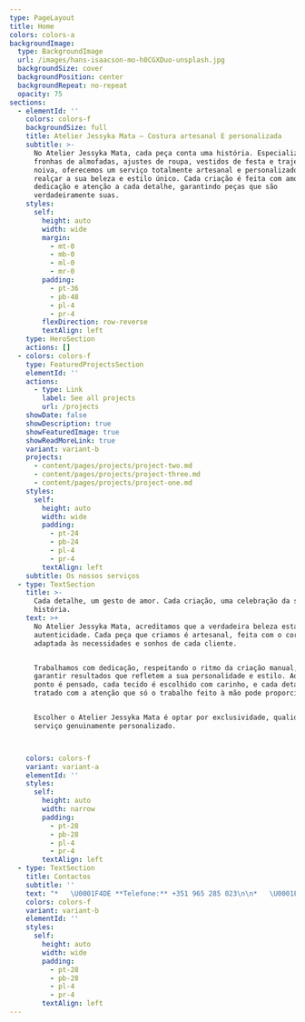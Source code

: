 ```yaml
---
type: PageLayout
title: Home
colors: colors-a
backgroundImage:
  type: BackgroundImage
  url: /images/hans-isaacson-mo-h0CGXDuo-unsplash.jpg
  backgroundSize: cover
  backgroundPosition: center
  backgroundRepeat: no-repeat
  opacity: 75
sections:
  - elementId: ''
    colors: colors-f
    backgroundSize: full
    title: Atelier Jessyka Mata – Costura artesanal E personalizada
    subtitle: >-
      No Atelier Jessyka Mata, cada peça conta uma história. Especializados em
      fronhas de almofadas, ajustes de roupa, vestidos de festa e trajes de
      noiva, oferecemos um serviço totalmente artesanal e personalizado para
      realçar a sua beleza e estilo único. Cada criação é feita com amor,
      dedicação e atenção a cada detalhe, garantindo peças que são
      verdadeiramente suas.
    styles:
      self:
        height: auto
        width: wide
        margin:
          - mt-0
          - mb-0
          - ml-0
          - mr-0
        padding:
          - pt-36
          - pb-48
          - pl-4
          - pr-4
        flexDirection: row-reverse
        textAlign: left
    type: HeroSection
    actions: []
  - colors: colors-f
    type: FeaturedProjectsSection
    elementId: ''
    actions:
      - type: Link
        label: See all projects
        url: /projects
    showDate: false
    showDescription: true
    showFeaturedImage: true
    showReadMoreLink: true
    variant: variant-b
    projects:
      - content/pages/projects/project-two.md
      - content/pages/projects/project-three.md
      - content/pages/projects/project-one.md
    styles:
      self:
        height: auto
        width: wide
        padding:
          - pt-24
          - pb-24
          - pl-4
          - pr-4
        textAlign: left
    subtitle: Os nossos serviços
  - type: TextSection
    title: >-
      Cada detalhe, um gesto de amor. Cada criação, uma celebração da sua
      história.
    text: >+
      No Atelier Jessyka Mata, acreditamos que a verdadeira beleza está na
      autenticidade. Cada peça que criamos é artesanal, feita com o coração e
      adaptada às necessidades e sonhos de cada cliente.


      Trabalhamos com dedicação, respeitando o ritmo da criação manual, para
      garantir resultados que refletem a sua personalidade e estilo. Aqui, cada
      ponto é pensado, cada tecido é escolhido com carinho, e cada detalhe é
      tratado com a atenção que só o trabalho feito à mão pode proporcionar.


      Escolher o Atelier Jessyka Mata é optar por exclusividade, qualidade e um
      serviço genuinamente personalizado.



    colors: colors-f
    variant: variant-a
    elementId: ''
    styles:
      self:
        height: auto
        width: narrow
        padding:
          - pt-28
          - pb-28
          - pl-4
          - pr-4
        textAlign: left
  - type: TextSection
    title: Contactos
    subtitle: ''
    text: "*   \U0001F4DE **Telefone:** +351 965 285 023\n\n*   \U0001F4CD **Morada:** Praça Maria Luz de Deus, 1 - 3º Esq, 2635-648 Serra das Minas, Portugal\n\n*   \U0001F4F7 **Instagram:** [@atelier.jessyka.mata](https://www.instagram.com/atelier.jessyka.mata)\n\n\n\n"
    colors: colors-f
    variant: variant-b
    elementId: ''
    styles:
      self:
        height: auto
        width: wide
        padding:
          - pt-28
          - pb-28
          - pl-4
          - pr-4
        textAlign: left
---
```


